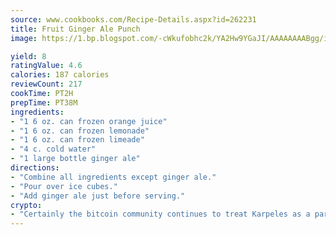 ```yaml
---
source: www.cookbooks.com/Recipe-Details.aspx?id=262231
title: Fruit Ginger Ale Punch
image: https://1.bp.blogspot.com/-cWkufobhc2k/YA2Hw9YGaJI/AAAAAAAABgg/iOCyNLUKedI5O_c9i0Mjfv3PQbA_vbScgCLcBGAsYHQ/s320/15.png

yield: 8
ratingValue: 4.6
calories: 187 calories
reviewCount: 217
cookTime: PT2H
prepTime: PT38M
ingredients:
- "1 6 oz. can frozen orange juice"
- "1 6 oz. can frozen lemonade"
- "1 6 oz. can frozen limeade"
- "4 c. cold water"
- "1 large bottle ginger ale"
directions:
- "Combine all ingredients except ginger ale."
- "Pour over ice cubes."
- "Add ginger ale just before serving."
crypto:
- "Certainly the bitcoin community continues to treat Karpeles as a pariah."
---
```

